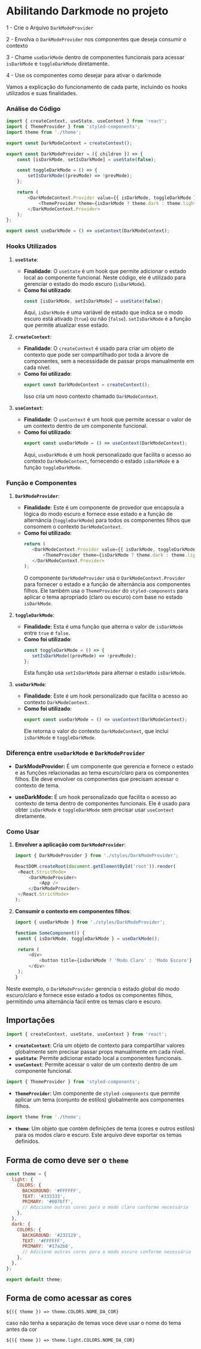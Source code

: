 # Abilitando Darkmode no projeto

 1 - Crie o Arquivo `DarkModeProvider`

 2 - Envolva o `DarkModeProvider` nos componentes que deseja consumir o contexto

 3 - Chame `useDarkMode` dentro de componentes funcionais para acessar `isDarkMode` e `toggleDarkMode` diretamente.

 4 - Use os componentes como desejar para ativar o darkmode

Vamos a explicação do funcionamento de cada parte, incluindo os hooks utilizados e suas finalidades.

### Análise do Código

```javascript
import { createContext, useState, useContext } from 'react';
import { ThemeProvider } from 'styled-components';
import theme from './theme';

export const DarkModeContext = createContext();

export const DarkModeProvider = ({ children }) => {
	const [isDarkMode, setIsDarkMode] = useState(false);

	const toggleDarkMode = () => {
		setIsDarkMode((prevMode) => !prevMode);
	};

	return (
		<DarkModeContext.Provider value={{ isDarkMode, toggleDarkMode }}>
			<ThemeProvider theme={isDarkMode ? theme.dark : theme.light}>{children}</ThemeProvider>
		</DarkModeContext.Provider>
	);
};

export const useDarkMode = () => useContext(DarkModeContext);
```

### Hooks Utilizados

1. **`useState`**:

   - **Finalidade**: O `useState` é um hook que permite adicionar o estado local ao componente funcional. Neste código, ele é utilizado para gerenciar o estado do modo escuro (`isDarkMode`).
   - **Como foi utilizado**:
     ```javascript
     const [isDarkMode, setIsDarkMode] = useState(false);
     ```
     Aqui, `isDarkMode` é uma variável de estado que indica se o modo escuro está ativado (`true`) ou não (`false`). `setIsDarkMode` é a função que permite atualizar esse estado.

2. **`createContext`**:

   - **Finalidade**: O `createContext` é usado para criar um objeto de contexto que pode ser compartilhado por toda a árvore de componentes, sem a necessidade de passar props manualmente em cada nível.
   - **Como foi utilizado**:
     ```javascript
     export const DarkModeContext = createContext();
     ```
     Isso cria um novo contexto chamado `DarkModeContext`.

3. **`useContext`**:
   - **Finalidade**: O `useContext` é um hook que permite acessar o valor de um contexto dentro de um componente funcional.
   - **Como foi utilizado**:
     ```javascript
     export const useDarkMode = () => useContext(DarkModeContext);
     ```
     Aqui, `useDarkMode` é um hook personalizado que facilita o acesso ao contexto `DarkModeContext`, fornecendo o estado `isDarkMode` e a função `toggleDarkMode`.

### Função e Componentes

1. **`DarkModeProvider`**:

   - **Finalidade**: Este é um componente de provedor que encapsula a lógica do modo escuro e fornece esse estado e a função de alternância (`toggleDarkMode`) para todos os componentes filhos que consomem o contexto `DarkModeContext`.
   - **Como foi utilizado**:
     ```javascript
     return (
     	<DarkModeContext.Provider value={{ isDarkMode, toggleDarkMode }}>
     		<ThemeProvider theme={isDarkMode ? theme.dark : theme.light}>{children}</ThemeProvider>
     	</DarkModeContext.Provider>
     );
     ```
     O componente `DarkModeProvider` usa o `DarkModeContext.Provider` para fornecer o estado e a função de alternância aos componentes filhos. Ele também usa o `ThemeProvider` do `styled-components` para aplicar o tema apropriado (claro ou escuro) com base no estado `isDarkMode`.

2. **`toggleDarkMode`**:

   - **Finalidade**: Esta é uma função que alterna o valor de `isDarkMode` entre `true` e `false`.
   - **Como foi utilizado**:
     ```javascript
     const toggleDarkMode = () => {
     	setIsDarkMode((prevMode) => !prevMode);
     };
     ```
     Esta função usa `setIsDarkMode` para alternar o estado `isDarkMode`.

3. **`useDarkMode`**:
   - **Finalidade**: Este é um hook personalizado que facilita o acesso ao contexto `DarkModeContext`.
   - **Como foi utilizado**:
     ```javascript
     export const useDarkMode = () => useContext(DarkModeContext);
     ```
     Ele retorna o valor do contexto `DarkModeContext`, que inclui `isDarkMode` e `toggleDarkMode`.

### Diferença entre `useDarkMode` e `DarkModeProvider`


- **DarkModeProvider:** É um componente que gerencia e fornece o estado e as funções relacionadas ao tema escuro/claro para os componentes filhos. Ele deve envolver os componentes que precisam acessar o contexto de tema.

- **useDarkMode:** É um hook personalizado que facilita o acesso ao contexto de tema dentro de componentes funcionais. Ele é usado para obter `isDarkMode` e `toggleDarkMode` sem precisar usar `useContext` diretamente.

### Como Usar

1. **Envolver a aplicação com `DarkModeProvider`**:

   ```javascript
   import { DarkModeProvider } from './styles/DarkModeProvider';

   ReactDOM.createRoot(document.getElementById('root')).render(
   	<React.StrictMode>
   		<DarkModeProvider>
   			<App />
   		</DarkModeProvider>
   	</React.StrictMode>
   );
   ```

2. **Consumir o contexto em componentes filhos**:

   ```javascript
   import { useDarkMode } from './styles/DarkModeProvider';

   function SomeComponent() {
   	const { isDarkMode, toggleDarkMode } = useDarkMode();

   	return (
   		<div>
   			<button title={isDarkMode ? 'Modo Claro' : 'Modo Escuro'} onClick={toggleDarkMode}></button>
   		</div>
   	);
   }
   ```

Neste exemplo, o `DarkModeProvider` gerencia o estado global do modo escuro/claro e fornece esse estado a todos os componentes filhos, permitindo uma alternância fácil entre os temas claro e escuro.

## Importações

```javascript
import { createContext, useState, useContext } from 'react';
```

- **`createContext`**: Cria um objeto de contexto para compartilhar valores globalmente sem precisar passar props manualmente em cada nível.
- **`useState`**: Permite adicionar estado local a componentes funcionais.
- **`useContext`**: Permite acessar o valor de um contexto dentro de um componente funcional.

```javascript
import { ThemeProvider } from 'styled-components';
```

- **`ThemeProvider`**: Um componente de `styled-components` que permite aplicar um tema (conjunto de estilos) globalmente aos componentes filhos.

```javascript
import theme from './theme';
```

- **`theme`**: Um objeto que contém definições de tema (cores e outros estilos) para os modos claro e escuro. Este arquivo deve exportar os temas definidos.

## Forma de como deve ser o `theme`

```Javascript
const theme = {
  light: {
    COLORS: {
      BACKGROUND: '#FFFFFF',
      TEXT: '#333333',
      PRIMARY: '#007bff',
      // Adicione outras cores para o modo claro conforme necessário
    },
  },
  dark: {
    COLORS: {
      BACKGROUND: '#232129',
      TEXT: '#FFFFFF',
      PRIMARY: '#17a2b8',
      // Adicione outras cores para o modo escuro conforme necessário
    },
  },
};

export default theme;
```

## Forma de como acessar as cores

`${({ theme }) => theme.COLORS.NOME_DA_COR}`

caso não tenha a separação de temas voce deve usar o nome do tema antes da cor

`${({ theme }) => theme.light.COLORS.NOME_DA_COR}`
